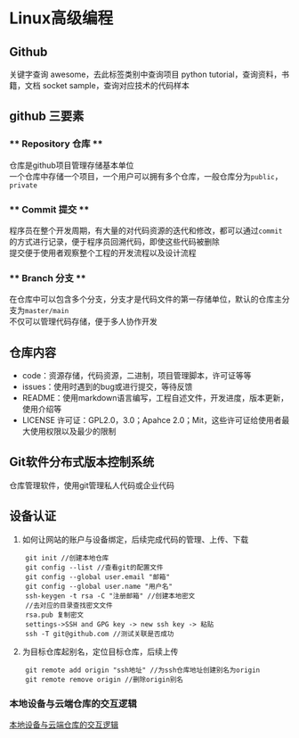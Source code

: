 # Linux高级编程 

## Github 
   关键字查询 awesome，去此标签类别中查询项目
   	      python tutorial，查询资料，书籍，文档
	      socket sample，查询对应技术的代码样本

## github 三要素 

### ** Repository 仓库 **
仓库是github项目管理存储基本单位<br>
一个仓库中存储一个项目，一个用户可以拥有多个仓库，一般仓库分为`public`，`private`

### ** Commit 提交 **
程序员在整个开发周期，有大量的对代码资源的迭代和修改，都可以通过`commit`的方式进行记录，便于程序员回溯代码，即使这些代码被删除<br>
提交便于使用者观察整个工程的开发流程以及设计流程

### ** Branch 分支 **
在仓库中可以包含多个分支，分支才是代码文件的第一存储单位，默认的仓库主分支为`master/main`<br>
不仅可以管理代码存储，便于多人协作开发

## 仓库内容
* code：资源存储，代码资源，二进制，项目管理脚本，许可证等等<br>
* issues：使用时遇到的bug或进行提交，等待反馈
* README：使用markdown语言编写，工程自述文件，开发进度，版本更新，使用介绍等
* LICENSE 许可证：GPL2.0，3.0；Apahce 2.0；Mit，这些许可证给使用者最大使用权限以及最少的限制

## Git软件分布式版本控制系统
仓库管理软件，使用git管理私人代码或企业代码

## 设备认证
1. 如何让网站的账户与设备绑定，后续完成代码的管理、上传、下载
```
	git init //创建本地仓库
	git config --list //查看git的配置文件
	git config --global user.email "邮箱"
	git config --global user.name "用户名"
	ssh-keygen -t rsa -C "注册邮箱" //创建本地密文
	//去对应的目录查找密文文件
	rsa.pub 复制密文
	settings->SSH and GPG key -> new ssh key -> 粘贴
	ssh -T git@github.com //测试关联是否成功

```
2. 为目标仓库起别名，定位目标仓库，后续上传
```
	git remote add origin "ssh地址" //为ssh仓库地址创建别名为origin
	git remote remove origin //删除origin别名

```

### 本地设备与云端仓库的交互逻辑
[本地设备与云端仓库的交互逻辑](https://picture.gptkong.com/20240611/1132491e6cbd5d4aa18b8b76aa73b874b6.jpg "查看图片")
